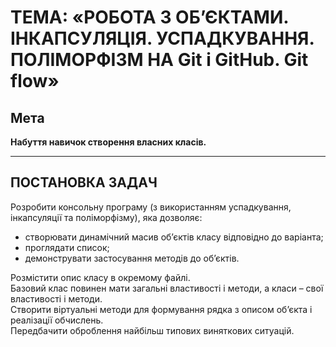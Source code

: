 # ТЕМА: «РОБОТА З ОБ’ЄКТАМИ. ІНКАПСУЛЯЦІЯ. УСПАДКУВАННЯ. ПОЛІМОРФІЗМ НА Git і GitHub. Git flow»

## Мета
**Набуття навичок створення власних класів.**

---

## ПОСТАНОВКА ЗАДАЧ

Розробити консольну програму (з використанням успадкування, інкапсуляції та поліморфізму), яка дозволяє:

- створювати динамічний масив об’єктів класу відповідно до варіанта;
- проглядати список;
- демонструвати застосування методів до об’єктів.

Розмістити опис класу в окремому файлі.  
Базовий клас повинен мати загальні властивості і методи, а класи – свої властивості і методи.  
Створити віртуальні методи для формування рядка з описом об’єкта і реалізації обчислень.  
Передбачити оброблення найбільш типових виняткових ситуацій.
